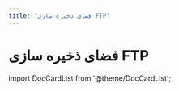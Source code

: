 ```yaml
---
title: "فضای ذخیره سازی FTP"
---
```

# فضای ذخیره سازی FTP

import DocCardList from '@theme/DocCardList';

<DocCardList />